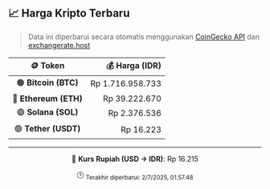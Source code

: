 

<!-- HARGA_KRIPTO -->
## 📈 Harga Kripto Terbaru

> Data ini diperbarui secara otomatis menggunakan [CoinGecko API](https://www.coingecko.com/) dan [exchangerate.host](https://exchangerate.host/)

<div align="center">

| 🪙 Token | 💰 Harga (IDR) |
|:------:|---------------:|
| 🟠 **Bitcoin (BTC)**   | Rp 1.716.958.733 |
| 🔵 **Ethereum (ETH)**  | Rp 39.222.670 |
| 🟣 **Solana (SOL)**    | Rp 2.376.536 |
| 🟢 **Tether (USDT)**   | Rp 16.223 |

---

💱 **Kurs Rupiah (USD → IDR)**: Rp 16.215

🕒 <sub>Terakhir diperbarui: 2/7/2025, 01.57.48</sub>

</div>
<!-- /HARGA_KRIPTO -->